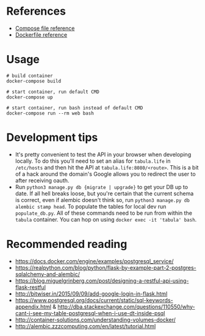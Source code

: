 # References

* [Compose file reference](https://docs.docker.com/compose/compose-file/)
* [Dockerfile reference](https://docs.docker.com/engine/reference/builder/)

# Usage

```
# build container
docker-compose build

# start container, run default CMD
docker-compose up

# start container, run bash instead of default CMD
docker-compose run --rm web bash
```

# Development tips
* It's pretty convenient to test the API in your browser when developing locally. To do this you'll need to set an alias for `tabula.life` in `/etc/hosts` and then hit the API at `tabula.life:8080/<route>`. This is a bit of a hack around the domain's Google allows you to redirect the user to after receiving oauth.
* Run `python3 manage.py db {migrate | upgrade}` to get your DB up to date. If all hell breaks loose, but you're certain that the current schema is correct, even if alembic doesn't think so, run `python3 manage.py db alembic stamp head`. To populate the tables for local dev run `populate_db.py`. All of these commands need to be run from within the `tabula` container. You can hop on using `docker exec -it 'tabula' bash`.


# Recommended reading 
* https://docs.docker.com/engine/examples/postgresql_service/
* https://realpython.com/blog/python/flask-by-example-part-2-postgres-sqlalchemy-and-alembic/
* https://blog.miguelgrinberg.com/post/designing-a-restful-api-using-flask-restful
* http://bitwiser.in/2015/09/09/add-google-login-in-flask.html
* https://www.postgresql.org/docs/current/static/sql-keywords-appendix.html & http://dba.stackexchange.com/questions/110550/why-cant-i-see-my-table-postgresql-when-i-use-dt-inside-psql
* http://container-solutions.com/understanding-volumes-docker/
* http://alembic.zzzcomputing.com/en/latest/tutorial.html